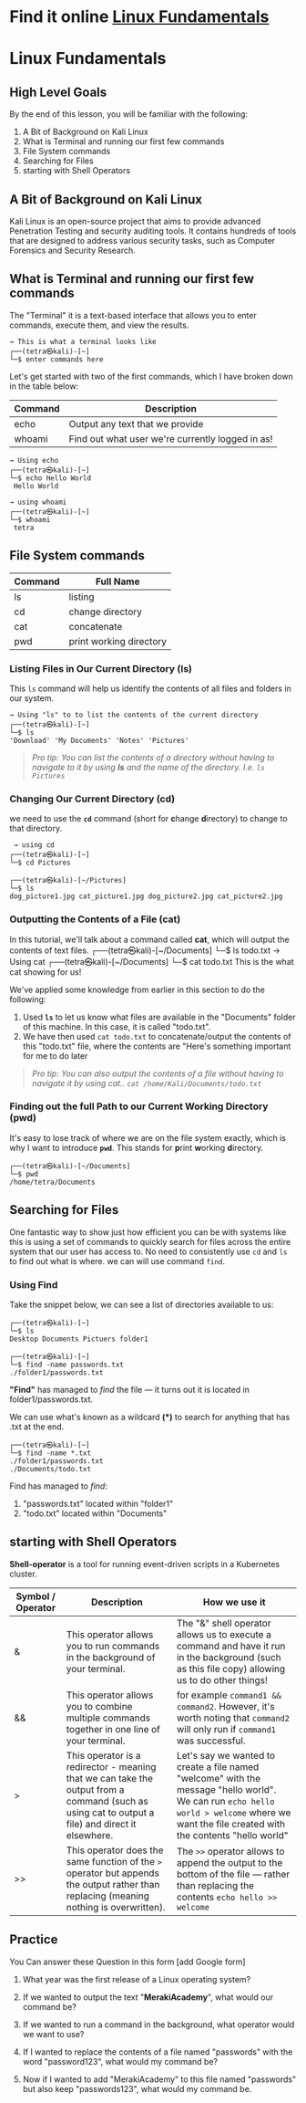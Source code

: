 # Find it online [Linux Fundamentals](https://mohamad-farhan.github.io/Linux-Fundamentals/)

# Linux Fundamentals

## High Level Goals

By the end of this lesson, you will be familiar with the following:

1. A Bit of Background on Kali Linux
2. What is Terminal and running our first few commands
3. File System commands
4. Searching for Files
5. starting with Shell Operators

## A Bit of Background on Kali Linux

Kali Linux is an open-source project that aims to provide advanced Penetration Testing and security auditing tools. It contains hundreds of tools that are designed to address various security tasks, such as Computer Forensics and Security Research.

## What is Terminal and running our first few commands

The "Terminal" it is a text-based interface that allows you to enter commands, execute them, and view the results.

    → This is what a terminal looks like
    ┌──(tetra㉿kali)-[~]
    └─$ enter commands here

Let's get started with two of the first commands, which I have broken down in the table below:

| Command | Description                                      |
| ------- | ------------------------------------------------ |
| echo    | Output any text that we provide                  |
| whoami  | Find out what user we're currently logged in as! |

    → Using echo
    ┌──(tetra㉿kali)-[~]
    └─$ echo Hello World
     Hello World

    → using whoami
    ┌──(tetra㉿kali)-[~]
    └─$ whoami
     tetra

## File System commands

| Command | Full Name               |
| ------- | ----------------------- |
| ls      | listing                 |
| cd      | change directory        |
| cat     | concatenate             |
| pwd     | print working directory |

### Listing Files in Our Current Directory (ls)

This `ls` command will help us identify the contents of all files and folders in our system.

    → Using "ls" to to list the contents of the current directory
    ┌──(tetra㉿kali)-[~]
    └─$ ls
    'Download' 'My Documents' 'Notes' 'Pictures'

> _Pro tip: You can list the contents of a directory without having to navigate to it by using **ls** and the name of the directory. I.e. `ls Pictures`_

### Changing Our Current Directory (cd)

we need to use the **`cd`** command (short for **c**hange **d**irectory) to change to that directory.

     → using cd
    ┌──(tetra㉿kali)-[~]
    └─$ cd Pictures

    ┌──(tetra㉿kali)-[~/Pictures]
    └─$ ls
    dog_picture1.jpg cat_picture1.jpg dog_picture2.jpg cat_picture2.jpg

### Outputting the Contents of a File (cat)

In this tutorial, we'll talk about a command called **cat**, which will output the contents of text files.
┌──(tetra㉿kali)-[~/Documents]
└─$ ls
todo.txt
→ Using cat
┌──(tetra㉿kali)-[~/Documents]
└─$ cat todo.txt
This is the what cat showing for us!

We've applied some knowledge from earlier in this section to do the following:

1. Used **`ls`** to let us know what files are available in the "Documents" folder of this machine. In this case, it is called "todo.txt".
2. We have then used `cat todo.txt` to concatenate/output the contents of this "todo.txt" file, where the contents are "Here's something important for me to do later

> _Pro tip: You can also output the contents of a file without having to navigate it by using cat.. `cat /home/Kali/Documents/todo.txt`_

### Finding out the full Path to our Current Working Directory (pwd)

It's easy to lose track of where we are on the file system exactly, which is why I want to introduce **`pwd`**. This stands for **p**rint **w**orking **d**irectory.

    ┌──(tetra㉿kali)-[~/Documents]
    └─$ pwd
    /home/tetra/Documents

## Searching for Files

One fantastic way to show just how efficient you can be with systems like this is using a set of commands to quickly search for files across the entire system that our user has access to. No need to consistently use `cd` and `ls` to find out what is where. we can will use command `find`.

### **Using Find**

Take the snippet below, we can see a list of directories available to us:

    ┌──(tetra㉿kali)-[~]
    └─$ ls
    Desktop Documents Pictuers folder1

    ┌──(tetra㉿kali)-[~]
    └─$ find -name passwords.txt
    ./folder1/passwords.txt

**"Find"** has managed to _find_ the file — it turns out it is located in folder1/passwords.txt.

We can use what's known as a wildcard **(\*)** to search for anything that has .txt at the end.

    ┌──(tetra㉿kali)-[~]
    └─$ find -name *.txt
    ./folder1/passwords.txt
    ./Documents/todo.txt

Find has managed to _find_:

1. "passwords.txt" located within "folder1"
2. "todo.txt" located within "Documents"

## starting with Shell Operators

**Shell-operator** is a tool for running event-driven scripts in a Kubernetes cluster.

| Symbol / Operator | Description                                                                                                                                      | How we use it                                                                                                                                                                               |
| ----------------- | ------------------------------------------------------------------------------------------------------------------------------------------------ | ------------------------------------------------------------------------------------------------------------------------------------------------------------------------------------------- |
| &                 | This operator allows you to run commands in the background of your terminal.                                                                     | The "&" shell operator allows us to execute a command and have it run in the background (such as this file copy) allowing us to do other things!                                            |
| &&                | This operator allows you to combine multiple commands together in one line of your terminal.                                                     | for example `command1 && command2`. However, it's worth noting that `command2` will only run if `command1` was successful.                                                                  |
| >                 | This operator is a redirector - meaning that we can take the output from a command (such as using cat to output a file) and direct it elsewhere. | Let's say we wanted to create a file named "welcome" with the message "hello world". We can run `echo hello world > welcome` where we want the file created with the contents "hello world" |
| >>                | This operator does the same function of the `>` operator but appends the output rather than replacing (meaning nothing is overwritten).          | The `>>` operator allows to append the output to the bottom of the file — rather than replacing the contents `echo hello >> welcome`                                                        |

## Practice

You Can answer these Question in this form [add Google form]

1. What year was the first release of a Linux operating system?

2. If we wanted to output the text "**MerakiAcademy**", what would our command be?

3. If we wanted to run a command in the background, what operator would we want to use?

4. If I wanted to replace the contents of a file named "passwords" with the word "password123", what would my command be?

5. Now if I wanted to add "MerakiAcademy" to this file named "passwords" but also keep "passwords123", what would my command be.
